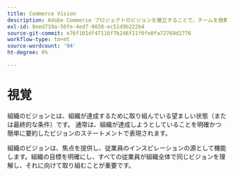 ```yaml
---
title: Commerce Vision
description: Adobe Commerce プロジェクトのビジョンを確立することで、チームを鼓舞します。
exl-id: 0eed719a-50fe-4ed7-9838-ec51d9b222b4
source-git-commit: e76f101df47116f7b246f21f0fe0fa72769d2776
workflow-type: tm+mt
source-wordcount: '94'
ht-degree: 0%

---
```


# 視覚

組織のビジョンとは、組織が達成するために取り組んでいる望ましい状態（または最終的な条件）です。 通常は、組織が達成しようとしていることを明確かつ簡単に要約したビジョンのステートメントで表現されます。

組織のビジョンは、焦点を提供し、従業員のインスピレーションの源として機能します。 &#x200B;組織の目標を明確にし、すべての従業員が組織全体で同じビジョンを理解し、それに向けて取り組むことが重要です。
